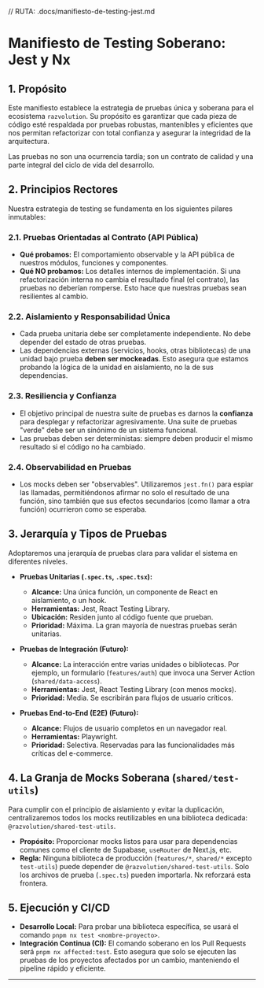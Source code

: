 // RUTA: .docs/manifiesto-de-testing-jest.md

# Manifiesto de Testing Soberano: Jest y Nx

## 1. Propósito

Este manifiesto establece la estrategia de pruebas única y soberana para el ecosistema `razvolution`. Su propósito es garantizar que cada pieza de código esté respaldada por pruebas robustas, mantenibles y eficientes que nos permitan refactorizar con total confianza y asegurar la integridad de la arquitectura.

Las pruebas no son una ocurrencia tardía; son un contrato de calidad y una parte integral del ciclo de vida del desarrollo.

## 2. Principios Rectores

Nuestra estrategia de testing se fundamenta en los siguientes pilares inmutables:

### 2.1. Pruebas Orientadas al Contrato (API Pública)

- **Qué probamos:** El comportamiento observable y la API pública de nuestros módulos, funciones y componentes.
- **Qué NO probamos:** Los detalles internos de implementación. Si una refactorización interna no cambia el resultado final (el contrato), las pruebas no deberían romperse. Esto hace que nuestras pruebas sean resilientes al cambio.

### 2.2. Aislamiento y Responsabilidad Única

- Cada prueba unitaria debe ser completamente independiente. No debe depender del estado de otras pruebas.
- Las dependencias externas (servicios, hooks, otras bibliotecas) de una unidad bajo prueba **deben ser mockeadas**. Esto asegura que estamos probando la lógica de la unidad en aislamiento, no la de sus dependencias.

### 2.3. Resiliencia y Confianza

- El objetivo principal de nuestra suite de pruebas es darnos la **confianza** para desplegar y refactorizar agresivamente. Una suite de pruebas "verde" debe ser un sinónimo de un sistema funcional.
- Las pruebas deben ser deterministas: siempre deben producir el mismo resultado si el código no ha cambiado.

### 2.4. Observabilidad en Pruebas

- Los mocks deben ser "observables". Utilizaremos `jest.fn()` para espiar las llamadas, permitiéndonos afirmar no solo el resultado de una función, sino también que sus efectos secundarios (como llamar a otra función) ocurrieron como se esperaba.

## 3. Jerarquía y Tipos de Pruebas

Adoptaremos una jerarquía de pruebas clara para validar el sistema en diferentes niveles.

- **Pruebas Unitarias (`.spec.ts`, `.spec.tsx`):**

  - **Alcance:** Una única función, un componente de React en aislamiento, o un hook.
  - **Herramientas:** Jest, React Testing Library.
  - **Ubicación:** Residen junto al código fuente que prueban.
  - **Prioridad:** Máxima. La gran mayoría de nuestras pruebas serán unitarias.

- **Pruebas de Integración (Futuro):**

  - **Alcance:** La interacción entre varias unidades o bibliotecas. Por ejemplo, un formulario (`features/auth`) que invoca una Server Action (`shared/data-access`).
  - **Herramientas:** Jest, React Testing Library (con menos mocks).
  - **Prioridad:** Media. Se escribirán para flujos de usuario críticos.

- **Pruebas End-to-End (E2E) (Futuro):**
  - **Alcance:** Flujos de usuario completos en un navegador real.
  - **Herramientas:** Playwright.
  - **Prioridad:** Selectiva. Reservadas para las funcionalidades más críticas del e-commerce.

## 4. La Granja de Mocks Soberana (`shared/test-utils`)

Para cumplir con el principio de aislamiento y evitar la duplicación, centralizaremos todos los mocks reutilizables en una biblioteca dedicada: `@razvolution/shared-test-utils`.

- **Propósito:** Proporcionar mocks listos para usar para dependencias comunes como el cliente de Supabase, `useRouter` de Next.js, etc.
- **Regla:** Ninguna biblioteca de producción (`features/*`, `shared/*` excepto `test-utils`) puede depender de `@razvolution/shared-test-utils`. Solo los archivos de prueba (`.spec.ts`) pueden importarla. Nx reforzará esta frontera.

## 5. Ejecución y CI/CD

- **Desarrollo Local:** Para probar una biblioteca específica, se usará el comando `pnpm nx test <nombre-proyecto>`.
- **Integración Continua (CI):** El comando soberano en los Pull Requests será `pnpm nx affected:test`. Esto asegura que solo se ejecuten las pruebas de los proyectos afectados por un cambio, manteniendo el pipeline rápido y eficiente.

---
